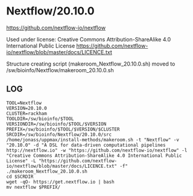 Nextflow/20.10.0
========================

<https://github.com/nextflow-io/nextflow>

Used under license:
Creative Commons Attribution-ShareAlike 4.0 International Public License
<https://github.com/nextflow-io/nextflow/blob/master/docs/LICENCE.txt>

Structure creating script (makeroom_Nextflow_20.10.0.sh) moved to /sw/bioinfo/Nextflow/makeroom_20.10.0.sh

LOG
---

    TOOL=Nextflow
    VERSION=20.10.0
    CLUSTER=rackham
    TOOLDIR=/sw/bioinfo/$TOOL
    VERSIONDIR=/sw/bioinfo/$TOOL/$VERSION
    PREFIX=/sw/bioinfo/$TOOL/$VERSION/$CLUSTER
    SRCDIR=/sw/bioinfo/Nextflow/20.10.0/src
    /home/jonass/uppmax/install-methods/makeroom.sh -t "Nextflow" -v "20.10.0" -d "A DSL for data-driven computational pipelines http://nextflow.io" -w "https://github.com/nextflow-io/nextflow" -l "Creative Commons Attribution-ShareAlike 4.0 International Public License" -L "https://github.com/nextflow-io/nextflow/blob/master/docs/LICENCE.txt" -f"
    ./makeroom_Nextflow_20.10.0.sh
    cd $SCRDIR
    wget -qO- https://get.nextflow.io | bash
    mv nextflow $PREFIX/
